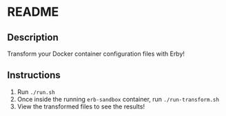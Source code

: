 # README

## Description

Transform your Docker container configuration files with Erby!

## Instructions

1. Run `./run.sh`
2. Once inside the running `erb-sandbox` container, run `./run-transform.sh`
3. View the transformed files to see the results!
